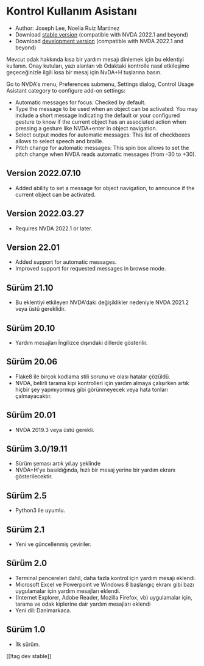 # Kontrol Kullanım Asistanı #
* Author: Joseph Lee, Noelia Ruiz Martínez
* Download [stable version][1] (compatible with NVDA 2022.1 and beyond)
* Download [development version][2] (compatible with NVDA 2022.1 and beyond)

Mevcut odak hakkında kısa bir yardım mesajı dinlemek için bu eklentiyi
kullanın.  Onay kutuları, yazı alanları vb Odaktaki kontrolle nasıl
etkileşime geçeceğinizle ilgili kısa bir mesaj için NvDA+H tuşlarına basın.

Go to NVDA's menu, Preferences submenu, Settings dialog, Control Usage
Asistant category to configure add-on settings:

* Automatic messages for focus: Checked by default.
* Type the message to be used when an object can be activated: You may
  include a short message indicating the default or your configured gesture
  to know if the current object has an associated action when pressing a
  gesture like NVDA+enter in object navigation.
* Select output modes for automatic messages: This list of checkboxes allows
  to select speech and braille.
* Pitch change for automatic messages: This spin box allows to set the pitch
  change when NVDA reads automatic messages (from -30 to +30).

## Version 2022.07.10

* Added ability to set a message for object navigation, to announce if the
  current object can be activated.

## Version 2022.03.27

* Requires NVDA 2022.1 or later.

## Version 22.01

* Added support for automatic messages.
* Improved support for requested messages in browse mode.

## Sürüm 21.10

* Bu eklentiyi etkileyen NVDA'daki değişiklikler nedeniyle NVDA 2021.2 veya
  üstü gereklidir.

## Sürüm 20.10

* Yardım mesajları İngilizce dışındaki dillerde gösterilir.

## Sürüm 20.06

* Flake8 ile birçok kodlama stili sorunu ve olası hatalar çözüldü.
* NVDA, belirli tarama kipi kontrolleri için yardım almaya çalışırken artık
  hiçbir şey yapmıyormuş gibi görünmeyecek veya hata tonları çalmayacaktır.

## Sürüm 20.01

* NVDA 2019.3 veya üstü gerekli.

## Sürüm 3.0/19.11

* Sürüm şeması artık yıl.ay şeklinde
* NVDA+H'ye basıldığında, hızlı bir mesaj yerine bir yardım ekranı
  gösterilecektir.

## Sürüm 2.5

* Python3 ile uyumlu.

## Sürüm 2.1

* Yeni ve güncellenmiş çeviriler.

## Sürüm 2.0

* Terminal pencereleri dahil, daha fazla kontrol için yardım mesajı eklendi.
* Microsoft Excel ve Powerpoint ve Windows 8 başlangıç ​​ekranı gibi bazı
  uygulamalar için yardım mesajları eklendi.
* (Internet Explorer, Adobe Reader, Mozilla Firefox, vb) uygulamalar için,
  tarama ve odak kiplerine dair yardım mesajları eklendi
* Yeni dil: Danimarkaca.

## Sürüm 1.0

* İlk sürüm.

[[!tag dev stable]]

[1]: https://addons.nvda-project.org/files/get.php?file=cua

[2]: https://addons.nvda-project.org/files/get.php?file=cua-dev
